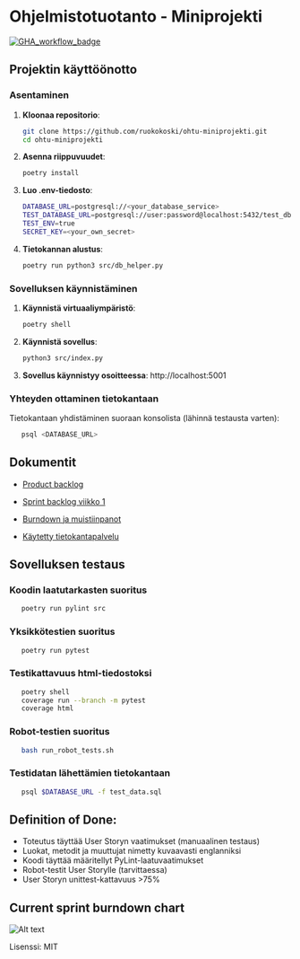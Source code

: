 # Ohjelmistotuotanto - Miniprojekti

[![GHA_workflow_badge](https://github.com/ruokokoski/ohtu-miniprojekti/workflows/CI/badge.svg)](https://github.com/ruokokoski/ohtu-miniprojekti/actions)

## Projektin käyttöönotto

### Asentaminen

1. **Kloonaa repositorio**:
   ```bash
   git clone https://github.com/ruokokoski/ohtu-miniprojekti.git
   cd ohtu-miniprojekti
   ```
2. **Asenna riippuvuudet**:
   ```bash
   poetry install
   ```
3. **Luo .env-tiedosto**:
   ```bash
   DATABASE_URL=postgresql://<your_database_service>
   TEST_DATABASE_URL=postgresql://user:password@localhost:5432/test_db
   TEST_ENV=true
   SECRET_KEY=<your_own_secret>
   ```
4. **Tietokannan alustus**:
   ```bash
   poetry run python3 src/db_helper.py
   ```

### Sovelluksen käynnistäminen

1. **Käynnistä virtuaaliympäristö**:
   ```bash
   poetry shell
   ```
2. **Käynnistä sovellus**:
   ```bash
   python3 src/index.py
   ```
3. **Sovellus käynnistyy osoitteessa**: http://localhost:5001

### Yhteyden ottaminen tietokantaan

Tietokantaan yhdistäminen suoraan konsolista (lähinnä testausta varten):
```bash
   psql <DATABASE_URL>
```

## Dokumentit
* [Product backlog](https://github.com/users/ruokokoski/projects/3)

* [Sprint backlog viikko 1](https://github.com/users/ruokokoski/projects/5)

* [Burndown ja muistiinpanot](https://docs.google.com/spreadsheets/d/1luvy2gwmod2LeKPFvA8zie4YPotvT7EOjNS1cLOUY30/edit?gid=1923908994#gid=1923908994)

* [Käytetty tietokantapalvelu](https://aiven.io/)

## Sovelluksen testaus

### Koodin laatutarkasten suoritus
```bash
   poetry run pylint src
```

### Yksikkötestien suoritus
```bash
   poetry run pytest
```

### Testikattavuus html-tiedostoksi
```bash
   poetry shell
   coverage run --branch -m pytest
   coverage html
```

### Robot-testien suoritus
```bash
   bash run_robot_tests.sh
```

### Testidatan lähettämien tietokantaan
```bash
   psql $DATABASE_URL -f test_data.sql
```

## Definition of Done:
 - Toteutus täyttää User Storyn vaatimukset (manuaalinen testaus)
 - Luokat, metodit ja muuttujat nimetty kuvaavasti englanniksi
 - Koodi täyttää määritellyt PyLint-laatuvaatimukset
 - Robot-testit User Storylle (tarvittaessa)
 - User Storyn unittest-kattavuus >75%

## Current sprint burndown chart
![Alt text](https://docs.google.com/spreadsheets/d/e/2PACX-1vSgmI9CcnHExwW76f3Iid2vBFtww8dJj3gGbKORF8bFOcxoj4qKHqvyHGiRsX7gq379fEPJEW54qcTe/pubchart?oid=1546569514&format=image)

Lisenssi: MIT
